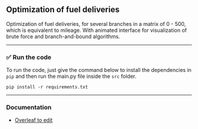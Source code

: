 ## Optimization of fuel deliveries

Optimization of fuel deliveries, for several branches in a matrix of 0 - 500, which is equivalent to mileage. With animated interface for visualization of brute force and branch-and-bound algorithms.

--------------------

### ✅ Run the code

To run the code, just give the command below to install the dependencies in `pip` and then run the main.py file inside the `src` folder.

```
pip install -r requirements.txt
```

--------------------
### Documentation
- [Overleaf to edit](https://www.overleaf.com/4476556134jqrktrpymrnx)
